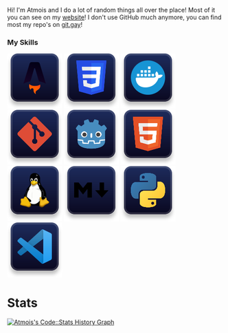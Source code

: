 Hi! I'm Atmois and I do a lot of random things all over the place! Most of it you can see on my [website](https://atmois.com)! I don't use GitHub much anymore, you can find most my repo's on [git.gay](https://git.gay/Atmois)!

### My Skills
![Astro](icons/astro.svg)
![CSS](icons/css.svg)
![Docker](icons/docker.svg)
![Git](icons/git.svg)
![Godot](icons/godot.svg)
![HTML](icons/html.svg)
![Linux](icons/linux.svg)
![Markdown](icons/md.svg)
![Python](icons/py.svg)
![VSCode](icons/vscode.svg)

# Stats

<a href="https://codestats.net/users/Atmois">
  <img src='https://codestats-readme.wegfan.cn/history-graph/Atmois?width=1000&height=300&timezone=08:00&history_days=30&max_languages=10&bg_color=24273a&text_color=cad3f5&language_colors=["f0c6c6", "f5bde6", "c6a0f6", "ed8796", "f5a97f", "eed49f", "a6da95", "91d7e3", "8aadf4", "b7bdf8"]' alt="Atmois's Code::Stats History Graph" />
</a>


